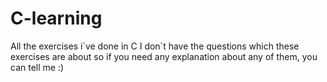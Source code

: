 # C-learning
All the exercises i´ve done in C
I don´t have the questions which these exercises are about so if you need any explanation about any of them, you can tell me :)
